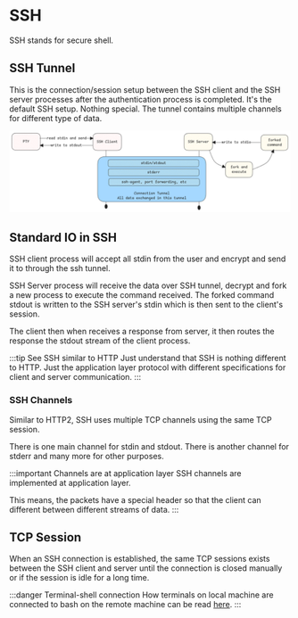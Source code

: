 # SSH

SSH stands for secure shell.

## SSH Tunnel

This is the connection/session setup between the SSH client and the SSH server processes
after the authentication process is completed.
It's the default SSH setup. Nothing special. The tunnel contains multiple channels for different type of data.

![ssh-tunnel](../../static/img/ssh-tunnel.excalidraw.png)

## Standard IO in SSH

SSH client process will accept all stdin from the user and encrypt and send it to through the ssh tunnel.

SSH Server process will receive the data over SSH tunnel, decrypt and fork a new process to execute the command received.
The forked command stdout is written to the SSH server's stdin which is then sent to the client's session.

The client then when receives a response from server, it then routes the response the stdout stream of the client process.

:::tip See SSH similar to HTTP
Just understand that SSH is nothing different to HTTP.
Just the application layer protocol with different specifications for client and server communication.
:::

### SSH Channels

Similar to HTTP2, SSH uses multiple TCP channels using the same TCP session.

There is one main channel for stdin and stdout. There is another channel for stderr and many more for other purposes.

:::important Channels are at application layer
SSH channels are implemented at application layer.

This means, the packets have a special header so that the client can different between different streams of data.
:::

## TCP Session

When an SSH connection is established, the same TCP sessions exists between the SSH client
and server until the connection is closed manually or
if the session is idle for a long time.

:::danger Terminal-shell connection
How terminals on local machine are connected to bash on
the remote machine can be read [here](./terminals.md#terminal-configuration).
:::
